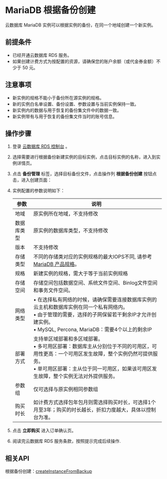 # MariaDB 根据备份创建
云数据库 MariaDB 实例可以根据实例的备份，在同一个地域创建一个新实例。

## 前提条件
* 已经开通云数据库 RDS 服务。
* 如果创建计费方式为按配置的资源，请确保您的账户余额（或代金券金额）不少于 50 元。

## 注意事项 
* 新实例的规格不能小于备份所在源实例的规格。
* 新的实例白名单设置、备份设置、参数设置与当前实例保持一致。
* 新实例内的数据与用于恢复的备份集文件中的数据一致。
* 新实例带有与用于恢复的备份集文件当时的账号信息。

## 操作步骤
1. 登录 [云数据库 RDS 控制台](https://rds-console.jdcloud.com/database) 。
2. 选择需要进行根据备份新建实例的目标实例，点击目标实例的名称，进入到实例详情页。
3. 点击 **备份管理** 标签，选择目标备份文件，点击操作列 **根据备份创建** 按钮点击，进入创建页面：
4. 实例配置的参数说明如下：  

    |参数|说明|
    |--|--|
    |地域|原实例所在地域，不支持修改|
    |数据库类型|原实例的数据库类型，不支持修改|
    |版本|不支持修改|
    |存储类型|不同的存储类对应的实例规格的最大IOPS不同, 请参考 [MariaDB 产品规格](../../../Introduction/Specifications/MariaDB-Specifications.md)。|
    |规格|新建实例的规格，需大于等于当前实例规格|
    |存储空间|存储空间包括数据空间、系统文件空间、Binlog文件空间和事务文件空间。|
    |网络类型|&bull; 在选择私有网络的时候，请确保需要连接数据库实例的云主机和数据库实例在同一个私有网络内。<br>&bull; 由于管理的需要，选择的子网保留若干剩余IP才允许创建实例。<br>&bull; MySQL, Percona, MariaDB：需要4个以上的剩余IP|
    |部署方式|支持单区域部署和多区域部署。<br>&bull; 多可用区部署：数据库主从分别位于不同的可用区，可用性更高：一个可用区发生故障，整个实例仍然可提供服务。<br>&bull; 单可用区部署：主从位于同一可用区，如果该可用区发生故障，整个实例无法对外提供服务。|
    |参数组|仅可选择与原实例相同参数组|
    |购买时长|如计费方式选择包年包月则需选择购买时长，可选择1个月至3年；购买的时长越长，折扣力度越大，具体以控制台为准。|

5. 点击 **立即购买** 进入订单确认页。
6. 阅读完云数据库 RDS 服务条款，按照提示完成后续操作.

## 相关API

根据备份创建：[createInstanceFromBackup](https://docs.jdcloud.com/cn/rds/api/createinstancefrombackup)